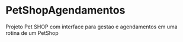 # PetShopAgendamentos
Projeto Pet SHOP com interface para gestao e agendamentos em uma rotina de um PetShop
